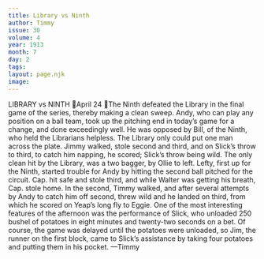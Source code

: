 ```yaml
---
title: Library vs Ninth
author: Timmy
issue: 30
volume: 4
year: 1913
month: 7
day: 2
tags:
layout: page.njk
image:
---
```

LIBRARY vs NINTH April 24 The Ninth defeated the Library in the final game of the series, thereby making a clean sweep. Andy, who can play any position on a ball team, took up the pitching end in today’s game for a change, and done exceedingly well. He was opposed by Bill, of the Ninth, who held the Librarians helpless. The Library only could put one man across the plate. Jimmy walked, stole second and third, and on Slick’s throw to third, to catch him napping, he scored; Slick’s throw being wild. The only clean hit by the Library, was a two bagger, by Ollie to left. Lefty, first up for the Ninth, started trouble for Andy by hitting the second ball pitched for the circuit. Cap. hit safe and stole third, and while Walter was getting his breath, Cap. stole home. In the second, Timmy walked, and after several attempts by Andy to catch him off second, threw wild and he landed on third, from which he scored on Yeap’s long fly to Eggie. One of the most interesting features of the afternoon was the performance of Slick, who unloaded 250 bushel of potatoes in eight minutes and twenty-two seconds on a bet. Of course, the game was delayed until the potatoes were unloaded, so Jim, the runner on the first block, came to Slick’s assistance by taking four potatoes and putting them in his pocket. —Timmy 
